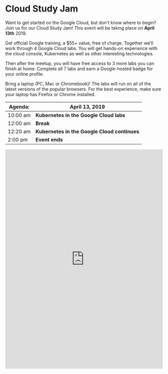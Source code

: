 # Cloud Study Jam

Want to get started on the Google Cloud, but don't know where to begin? Join us for our Cloud Study Jam! This event will be taking place on **April 13th** 2019.  

Get official Google training, a $55+ value, free of charge. Together we'll work through 4 Google Cloud labs. You will get hands-on experience with the cloud console, Kubernetes as well as other interesting technologies.   

Then after the meetup, you will have free access to 3 more labs you can finish at home. Complete all 7 labs and earn a Google-hosted badge for your online profile.  

Bring a laptop (PC, Mac or Chromebook)! The labs will run on all of the latest versions of the popular browsers. For the best experience, make sure your laptop has Firefox or Chrome installed.  

| Agenda: | April 13, 2019 |
|---|---|
| 10:00 am | **Kubernetes in the Google Cloud labs** |
| 12:00 am | **Break** |
| 12:20 am | **Kubernetes in the Google Cloud continues** |
| 2:00 pm | **Event ends** |

<iframe src="https://docs.google.com/forms/d/e/1FAIpQLScc5nyrvm01ClnVNdVBxoux0Ji5M8lM_7dL1PHFkq5quAIEMg/viewform?embedded=true" width="100%" height="700" frameborder="0" marginheight="0" marginwidth="0">Loading...</iframe>
